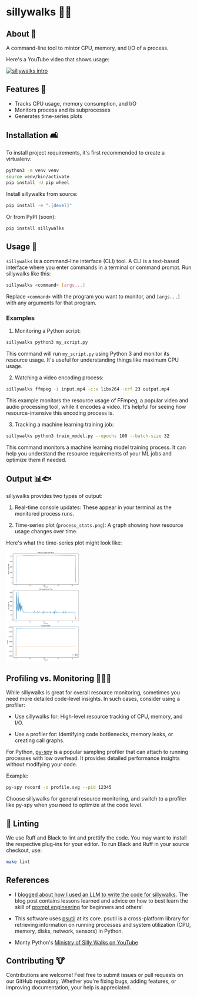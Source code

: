 # sillywalks 🎩👞

## About 🦜

A command-line tool to mintor CPU, memory, and I/O of a process.

Here's a YouTube video that shows usage:

[![sillywalks intro](https://img.youtube.com/vi/3a7gU9Y_5f4/0.jpg)](https://www.youtube.com/watch?v=3a7gU9Y_5f4)

## Features 🧀

- Tracks CPU usage, memory consumption, and I/O
- Monitors process and its subprocesses
- Generates time-series plots

## Installation 🛋️

To install project requirements, it's first recommended to create a
virtualenv:

```bash
python3 -m venv venv
source venv/bin/activate
pip install -U pip wheel
```

Install sillywalks from source:

```bash
pip install -e ".[devel]"
```

Or from PyPI (soon):

```bash
pip install sillywalks
```

## Usage 🥥

`sillywalks` is a command-line interface (CLI) tool. A CLI is a
text-based interface where you enter commands in a terminal or command
prompt. Run sillywalks like this:

```bash
sillywalks <command> [args...]
```

Replace `<command>` with the program you want to monitor, and
`[args...]` with any arguments for that program.

### Examples

1. Monitoring a Python script:

```bash
sillywalks python3 my_script.py
```

This command will run `my_script.py` using Python 3 and monitor its
resource usage. It's useful for understanding things like maximum CPU
usage.

2. Watching a video encoding process:

```bash
sillywalks ffmpeg -i input.mp4 -c:v libx264 -crf 23 output.mp4
```

This example monitors the resource usage of FFmpeg, a popular video
and audio processing tool, while it encodes a video. It's helpful for
seeing how resource-intensive this encoding process is.

3. Tracking a machine learning training job:

```bash
sillywalks python3 train_model.py --epochs 100 --batch-size 32
```

This command monitors a machine learning model training process. It
can help you understand the resource requirements of your ML jobs and
optimize them if needed.

## Output 📊🐟

sillywalks provides two types of output:

1. Real-time console updates: These appear in your terminal as the
   monitored process runs.

2. Time-series plot (`process_stats.png`): A graph showing how
   resource usage changes over time.

Here's what the time-series plot might look like:

<a href="https://github.com/dnouri/sillywalks/blob/main/assets/process_stats.png">
  <img src="https://github.com/dnouri/sillywalks/blob/main/assets/process_stats.png" alt="Example plot" style="height: 300px;"/>
</a>

## Profiling vs. Monitoring 🕵️‍♂️🧠

While sillywalks is great for overall resource monitoring, sometimes
you need more detailed code-level insights. In such cases, consider
using a profiler:

- Use sillywalks for: High-level resource tracking of CPU, memory, and
I/O.

- Use a profiler for: Identifying code bottlenecks, memory leaks, or
creating call graphs.

For Python, [py-spy](https://github.com/benfred/py-spy) is a popular
sampling profiler that can attach to running processes with low
overhead. It provides detailed performance insights without modifying
your code.

Example:

```bash
py-spy record -o profile.svg --pid 12345
```

Choose sillywalks for general resource monitoring, and switch to a
profiler like py-spy when you need to optimize at the code level.

## 🧹 Linting

We use Ruff and Black to lint and prettify the code.  You may want to
install the respective plug-ins for your editor.  To run Black and
Ruff in your source checkout, use:

```bash
make lint
```

## References

- I [blogged about how I used an LLM to write the code for
  sillywalks](https://danielnouri.org/notes/2024/09/02/the-hottest-new-programming-language-is-english/).
  The blog post contains lessons learned and advice on how to best
  learn the skill of [prompt
  engineering](https://huggingface.co/docs/transformers/en/tasks/prompting)
  for beginners and others!

- This software uses [psutil](https://psutil.readthedocs.io/) at its
  core.  psutil is a cross-platform library for retrieving information
  on running processes and system utilization (CPU, memory, disks,
  network, sensors) in Python.

- Monty Python's [Ministry of Silly Walks on
  YouTube](https://youtu.be/iV2ViNJFZC8)

## Contributing 🐮

Contributions are welcome! Feel free to submit issues or pull requests
on our GitHub repository. Whether you're fixing bugs, adding features,
or improving documentation, your help is appreciated.
